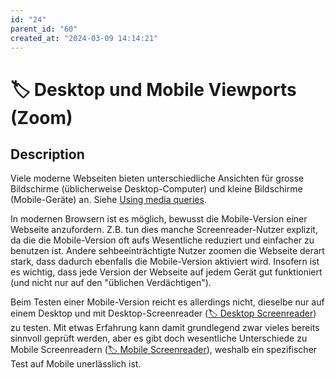 ```yaml
---
id: "24"
parent_id: "60"
created_at: "2024-03-09 14:14:21"
---
```


# 🏷️ Desktop und Mobile Viewports (Zoom)

## Description

Viele moderne Webseiten bieten unterschiedliche Ansichten für grosse Bildschirme (üblicherweise Desktop-Computer) und kleine Bildschirme (Mobile-Geräte) an. Siehe [Using media queries](https://developer.mozilla.org/en-US/docs/Web/CSS/CSS_media_queries/Using_media_queries).

In modernen Browsern ist es möglich, bewusst die Mobile-Version einer Webseite anzufordern. Z.B. tun dies manche Screenreader-Nutzer explizit, da die die Mobile-Version oft aufs Wesentliche reduziert und einfacher zu benutzen ist. Andere sehbeeinträchtigte Nutzer zoomen die Webseite derart stark, dass dadurch ebenfalls die Mobile-Version aktiviert wird. Insofern ist es wichtig, dass jede Version der Webseite auf jedem Gerät gut funktioniert (und nicht nur auf den "üblichen Verdächtigen").

Beim Testen einer Mobile-Version reicht es allerdings nicht, dieselbe nur auf einem Desktop und mit Desktop-Screenreader ([🏷️ Desktop Screenreader](/en/tags/desktop-screenreader)) zu testen. Mit etwas Erfahrung kann damit grundlegend zwar vieles bereits sinnvoll geprüft werden, aber es gibt doch wesentliche Unterschiede zu Mobile Screenreadern ([🏷️ Mobile Screenreader](/en/tags/mobile-screenreader)), weshalb ein spezifischer Test auf Mobile unerlässlich ist.